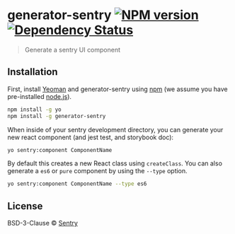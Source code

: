 # generator-sentry [![NPM version][npm-image]][npm-url] [![Dependency Status][daviddm-image]][daviddm-url]
> Generate a sentry UI component

## Installation

First, install [Yeoman](http://yeoman.io) and generator-sentry using [npm](https://www.npmjs.com/) (we assume you have pre-installed [node.js](https://nodejs.org/)).

```bash
npm install -g yo
npm install -g generator-sentry
```

When inside of your sentry development directory, you can generate your new react component (and jest test, and storybook doc):

```bash
yo sentry:component ComponentName
```

By default this creates a new React class using `createClass`.
You can also generate a `es6` or `pure` component by using the `--type` option.

```bash
yo sentry:component ComponentName --type es6
```

## License

BSD-3-Clause © [Sentry]()


[npm-image]: https://badge.fury.io/js/generator-sentry.svg
[npm-url]: https://npmjs.org/package/generator-sentry
[travis-image]: https://travis-ci.org/getsentry/generator-sentry.svg?branch=master
[travis-url]: https://travis-ci.org/getsentry/generator-sentry
[daviddm-image]: https://david-dm.org/getsentry/generator-sentry.svg?theme=shields.io
[daviddm-url]: https://david-dm.org/getsentry/generator-sentry
